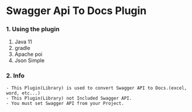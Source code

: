 # Swagger Api To Docs Plugin

### 1. Using the plugin
1. Java 11
2. gradle
3. Apache poi
4. Json Simple


### 2. Info
```TEXT
- This Plugin(Library) is used to convert Swagger API to Docs.(excel, word, etc...)
- This Plugin(Library) not Included Swagger API. 
- You must set Swagger API from your Project.
```